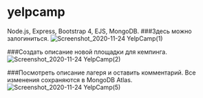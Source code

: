 # yelpcamp
Node.js, Express, Bootstrap 4, EJS, MongoDB.
###Здесь можно залогиниться.
![Screenshot_2020-11-24 YelpCamp(1)](https://user-images.githubusercontent.com/24950414/100034643-c0b0b680-2e50-11eb-83d3-90f3a6c24a68.png)

###Создать описание новой площадки для кемпинга.
![Screenshot_2020-11-24 YelpCamp(2)](https://user-images.githubusercontent.com/24950414/100034743-f786cc80-2e50-11eb-9de6-518047f587aa.png)

###Посмотреть описание лагеря и оставить комментарий. Все изменения сохраняются в MongoDB Atlas.
![Screenshot_2020-11-24 YelpCamp(5)](https://user-images.githubusercontent.com/24950414/100034839-27ce6b00-2e51-11eb-85a2-46f7d19ccb7a.png)

